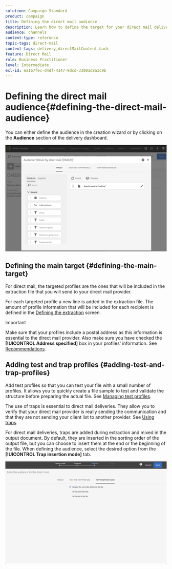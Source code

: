 ```yaml
---
solution: Campaign Standard
product: campaign
title: Defining the direct mail audience
description: Learn how to define the target for your direct mail delivery.
audience: channels
content-type: reference
topic-tags: direct-mail
context-tags: delivery,directMailContent,back
feature: Direct Mail
role: Business Practitioner
level: Intermediate
exl-id: ea167fec-d4df-4147-9dcd-33001d8a1c9b
---
```

# Defining the direct mail audience{#defining-the-direct-mail-audience}

You can either define the audience in the creation wizard or by clicking on the **Audience** section of the delivery dashboard.

![](assets/direct_mail_15.png)

## Defining the main target {#defining-the-main-target}

For direct mail, the targeted profiles are the ones that will be included in the extraction file that you will send to your direct mail provider.

For each targeted profile a new line is added in the extraction file. The amount of profile information that will be included for each recipient is defined in the [Defining the extraction](../../channels/using/defining-the-direct-mail-content.md#defining-the-extraction) screen.

>[!IMPORTANT]
>
>Make sure that your profiles include a postal address as this information is essential to the direct mail provider. Also make sure you have checked the **[!UICONTROL Address specified]** box in your profiles' information. See [Recommendations](../../channels/using/about-direct-mail.md#recommendations).

## Adding test and trap profiles {#adding-test-and-trap-profiles}

Add test profiles so that you can test your file with a small number of profiles. It allows you to quickly create a file sample to test and validate the structure before preparing the actual file. See [Managing test profiles](../../audiences/using/managing-test-profiles.md).

The use of traps is essential to direct mail deliveries. They allow you to verify that your direct mail provider is really sending the communication and that they are not sending your client list to another provider. See [Using traps](../../sending/using/using-traps.md).

For direct mail deliveries, traps are added during extraction and mixed in the output document. By default, they are inserted in the sorting order of the output file, but you can choose to insert them at the end or the beginning of the file. When defining the audience, select the desired option from the **[!UICONTROL Trap insertion mode]** tab.

![](assets/direct_mail_trap_insertion_mode.png)
